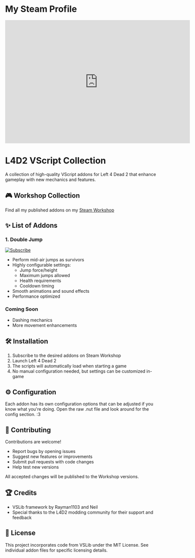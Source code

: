 
# My Steam Profile
<iframe src="https://gamer2810.github.io/steam-miniprofile/?accountId=76561199011285191" style="border:0px #ffffff none;" name="myiFrame" scrolling="no" frameborder="1" marginheight="0px" marginwidth="0px" height="400px" width="600px" allowfullscreen></iframe>

# L4D2 VScript Collection

A collection of high-quality VScript addons for Left 4 Dead 2 that enhance gameplay with new mechanics and features.

## 🎮 Workshop Collection

Find all my published addons on my [Steam Workshop](https://steamcommunity.com/id/KoreKosogaIberiaNoDestreza/myworkshopfiles/)

## ✨ List of Addons

### 1. Double Jump 
[![Subscribe](https://img.shields.io/badge/Steam-Subscribe-blue?logo=steam)](https://steamcommunity.com/sharedfiles/filedetails/?id=3279522316)
- Perform mid-air jumps as survivors
- Highly configurable settings:
  - Jump force/height
  - Maximum jumps allowed
  - Health requirements
  - Cooldown timing
- Smooth animations and sound effects
- Performance optimized

### Coming Soon
- Dashing mechanics
- More movement enhancements

## 🛠️ Installation

1. Subscribe to the desired addons on Steam Workshop
2. Launch Left 4 Dead 2
3. The scripts will automatically load when starting a game
4. No manual configuration needed, but settings can be customized in-game

## ⚙️ Configuration 

Each addon has its own configuration options that can be adjusted if you know what you're doing.
Open the raw .nut file and look around for the config section. :3

## 🤝 Contributing

Contributions are welcome!

- Report bugs by opening issues
- Suggest new features or improvements
- Submit pull requests with code changes
- Help test new versions

All accepted changes will be published to the Workshop versions.

## 🏆 Credits

- VSLib framework by Rayman1103 and Neil
- Special thanks to the L4D2 modding community for their support and feedback

## 📄 License

This project incorporates code from VSLib under the MIT License. See individual addon files for specific licensing details.
